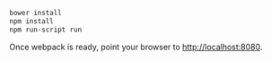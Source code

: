 ```bash
bower install
npm install
npm run-script run
```

Once webpack is ready, point your browser to [http://localhost:8080](http://localhost:8080/).
